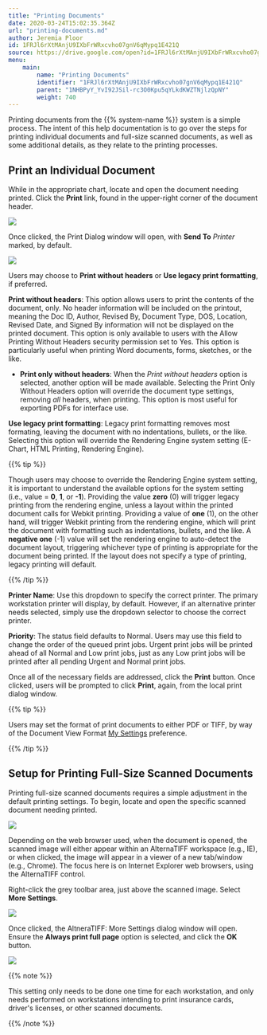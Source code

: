 ```yaml
---
title: "Printing Documents"
date: 2020-03-24T15:02:35.364Z
url: "printing-documents.md"
author: Jeremia Ploor
id: 1FRJl6rXtMAnjU9IXbFrWRxcvho07gnV6qMypq1E421Q
source: https://drive.google.com/open?id=1FRJl6rXtMAnjU9IXbFrWRxcvho07gnV6qMypq1E421Q
menu:
    main:
        name: "Printing Documents"
        identifier: "1FRJl6rXtMAnjU9IXbFrWRxcvho07gnV6qMypq1E421Q"
        parent: "1NHBPyY_YvI92JSil-rc3O0Kpu5qYLkdKWZTNjlzQpNY"
        weight: 740
---
```

Printing documents from the {{% system-name %}} system is a simple process. The intent of this help documentation is to go over the steps for printing individual documents and full-size scanned documents, as well as some additional details, as they relate to the printing processes.

## Print an Individual Document

While in the appropriate chart, locate and open the document needing printed. Click the **Print** link, found in the upper-right corner of the document header.

![](external_files/648191dff7c3d1d5688465592e146257.png)

Once clicked, the Print Dialog window will open, with **Send To** *Printer* marked, by default.

![](external_files/387ffe1fe1ebbc8704eff43d2afae34c.png)

Users may choose to **Print without headers** or **Use legacy print formatting**, if preferred.

**Print without headers**: This option allows users to print the contents of the document, only. No header information will be included on the printout, meaning the Doc ID, Author, Revised By, Document Type, DOS, Location, Revised Date, and Signed By information will not be displayed on the printed document. This option is only available to users with the Allow Printing Without Headers security permission set to Yes. This option is particularly useful when printing Word documents, forms, sketches, or the like.

* <strong>Print only without headers</strong>: When the <em>Print without headers</em> option is selected, another option will be made available. Selecting the Print Only Without Headers option will override the document type settings, removing <em>all</em> headers, when printing. This option is most useful for exporting PDFs for interface use.

**Use legacy print formatting**: Legacy print formatting removes most formating, leaving the document with no indentations, bullets, or the like. Selecting this option will override the Rendering Engine system setting (E-Chart, HTML Printing, Rendering Engine).

{{% tip %}}

Though users may choose to override the Rendering Engine system setting, it is important to understand the available options for the system setting (i.e., value = **0**, **1**, or **-1**). Providing the value **zero** (0) will trigger legacy printing from the rendering engine, unless a layout within the printed document calls for Webkit printing. Providing a value of **one** (1), on the other hand, will trigger Webkit printing from the rendering engine, which will print the document with formatting such as indentations, bullets, and the like. A **negative one** (-1) value will set the rendering engine to auto-detect the document layout, triggering whichever type of printing is appropriate for the document being printed. If the layout does not specify a type of printing, legacy printing will default.

{{% /tip %}}


**Printer Name**: Use this dropdown to specify the correct printer. The primary workstation printer will display, by default. However, if an alternative printer needs selected, simply use the dropdown selector to choose the correct printer.

**Priority**: The status field defaults to Normal. Users may use this field to change the order of the queued print jobs. Urgent print jobs will be printed ahead of all Normal and Low print jobs, just as any Low print jobs will be printed after all pending Urgent and Normal print jobs.

Once all of the necessary fields are addressed, click the **Print** button. Once clicked, users will be prompted to click **Print**, again, from the local print dialog window.

{{% tip %}}

Users may set the format of print documents to either PDF or TIFF, by way of the Document View Format [My Settings](https://system/?f=admin&tabmodule=admin&tabselect=My+Settings) preference.

{{% /tip %}}


## Setup for Printing Full-Size Scanned Documents

Printing full-size scanned documents requires a simple adjustment in the default printing settings. To begin, locate and open the specific scanned document needing printed.

![](external_files/98a35b9414bcd3e4c7830ef5cf0eee93.png)

Depending on the web browser used, when the document is opened, the scanned image will either appear within an AlternaTIFF workspace (e.g., IE), or when clicked, the image will appear in a viewer of a new tab/window (e.g., Chrome). The focus here is on Internet Explorer web browsers, using the AlternaTIFF control.

Right-click the grey toolbar area, just above the scanned image. Select **More Settings**.

![](external_files/e1949fff99c8c5bad530fc1380cf38a5.png)

Once clicked, the AltneraTIFF: More Settings dialog window will open. Ensure the **Always print full page** option is selected, and click the **OK** button.

![](external_files/7477ad2a4999cfbd66910a249c624458.png)

{{% note %}}

This setting only needs to be done one time for each workstation, and only needs performed on workstations intending to print insurance cards, driver's licenses, or other scanned documents.

{{% /note %}}


